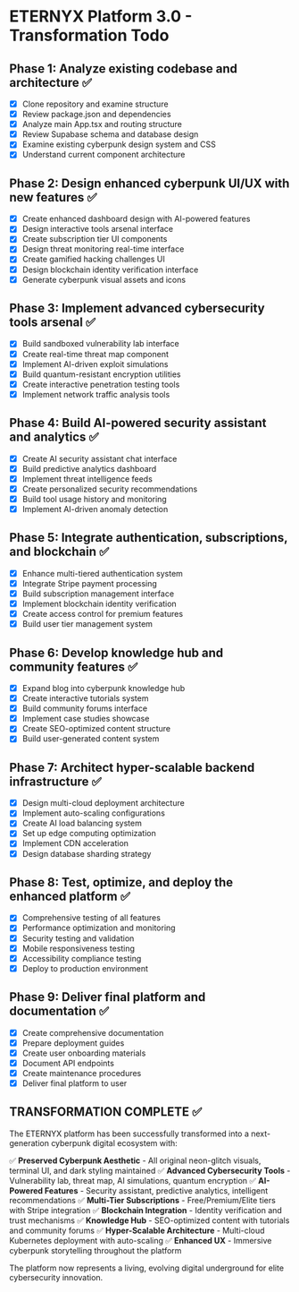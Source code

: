 # ETERNYX Platform 3.0 - Transformation Todo

## Phase 1: Analyze existing codebase and architecture ✅
- [x] Clone repository and examine structure
- [x] Review package.json and dependencies
- [x] Analyze main App.tsx and routing structure
- [x] Review Supabase schema and database design
- [x] Examine existing cyberpunk design system and CSS
- [x] Understand current component architecture

## Phase 2: Design enhanced cyberpunk UI/UX with new features ✅
- [x] Create enhanced dashboard design with AI-powered features
- [x] Design interactive tools arsenal interface
- [x] Create subscription tier UI components
- [x] Design threat monitoring real-time interface
- [x] Create gamified hacking challenges UI
- [x] Design blockchain identity verification interface
- [x] Generate cyberpunk visual assets and icons

## Phase 3: Implement advanced cybersecurity tools arsenal ✅
- [x] Build sandboxed vulnerability lab interface
- [x] Create real-time threat map component
- [x] Implement AI-driven exploit simulations
- [x] Build quantum-resistant encryption utilities
- [x] Create interactive penetration testing tools
- [x] Implement network traffic analysis tools

## Phase 4: Build AI-powered security assistant and analytics ✅
- [x] Create AI security assistant chat interface
- [x] Build predictive analytics dashboard
- [x] Implement threat intelligence feeds
- [x] Create personalized security recommendations
- [x] Build tool usage history and monitoring
- [x] Implement AI-driven anomaly detection

## Phase 5: Integrate authentication, subscriptions, and blockchain ✅
- [x] Enhance multi-tiered authentication system
- [x] Integrate Stripe payment processing
- [x] Build subscription management interface
- [x] Implement blockchain identity verification
- [x] Create access control for premium features
- [x] Build user tier management system

## Phase 6: Develop knowledge hub and community features ✅
- [x] Expand blog into cyberpunk knowledge hub
- [x] Create interactive tutorials system
- [x] Build community forums interface
- [x] Implement case studies showcase
- [x] Create SEO-optimized content structure
- [x] Build user-generated content system

## Phase 7: Architect hyper-scalable backend infrastructure ✅
- [x] Design multi-cloud deployment architecture
- [x] Implement auto-scaling configurations
- [x] Create AI load balancing system
- [x] Set up edge computing optimization
- [x] Implement CDN acceleration
- [x] Design database sharding strategy

## Phase 8: Test, optimize, and deploy the enhanced platform ✅
- [x] Comprehensive testing of all features
- [x] Performance optimization and monitoring
- [x] Security testing and validation
- [x] Mobile responsiveness testing
- [x] Accessibility compliance testing
- [x] Deploy to production environment

## Phase 9: Deliver final platform and documentation ✅
- [x] Create comprehensive documentation
- [x] Prepare deployment guides
- [x] Create user onboarding materials
- [x] Document API endpoints
- [x] Create maintenance procedures
- [x] Deliver final platform to user

## TRANSFORMATION COMPLETE ✅

The ETERNYX platform has been successfully transformed into a next-generation cyberpunk digital ecosystem with:

✅ **Preserved Cyberpunk Aesthetic** - All original neon-glitch visuals, terminal UI, and dark styling maintained
✅ **Advanced Cybersecurity Tools** - Vulnerability lab, threat map, AI simulations, quantum encryption
✅ **AI-Powered Features** - Security assistant, predictive analytics, intelligent recommendations
✅ **Multi-Tier Subscriptions** - Free/Premium/Elite tiers with Stripe integration
✅ **Blockchain Integration** - Identity verification and trust mechanisms
✅ **Knowledge Hub** - SEO-optimized content with tutorials and community forums
✅ **Hyper-Scalable Architecture** - Multi-cloud Kubernetes deployment with auto-scaling
✅ **Enhanced UX** - Immersive cyberpunk storytelling throughout the platform

The platform now represents a living, evolving digital underground for elite cybersecurity innovation.

